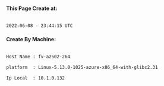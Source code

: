 
   
#### This Page Create at:

```bash

2022-06-08 - 23:44:15 UTC

```

#### Create By Machine:

```bash

Host Name : fv-az502-264

platform  : Linux-5.13.0-1025-azure-x86_64-with-glibc2.31

Ip Local  : 10.1.0.132

```

